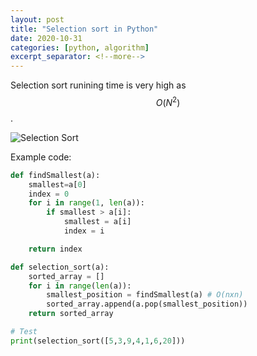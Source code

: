 ```yaml
---
layout: post
title: "Selection sort in Python"
date: 2020-10-31
categories: [python, algorithm]
excerpt_separator: <!--more-->
---
```

<script type="text/javascript" id="MathJax-script" async
  src="https://cdn.jsdelivr.net/npm/mathjax@3/es5/tex-chtml.js">
</script>
<script type="text/javascript">
window.MathJax = {
  tex: {
    packages: ['base', 'ams']
  },
  loader: {
    load: ['ui/menu', '[tex]/ams']
  }
};
</script>

Selection sort runining time is very high as $$O(N^2)$$.

![Selection Sort](https://cdn.jsdelivr.net/gh/ojitha/blog@master/uPic/image-20201031111651922.png)

<!--more-->

Example code:

```python
def findSmallest(a):
    smallest=a[0]
    index = 0
    for i in range(1, len(a)):
        if smallest > a[i]:
            smallest = a[i]
            index = i

    return index

def selection_sort(a):
    sorted_array = []
    for i in range(len(a)):
        smallest_position = findSmallest(a) # O(nxn)
        sorted_array.append(a.pop(smallest_position))
    return sorted_array

# Test
print(selection_sort([5,3,9,4,1,6,20]))
```

